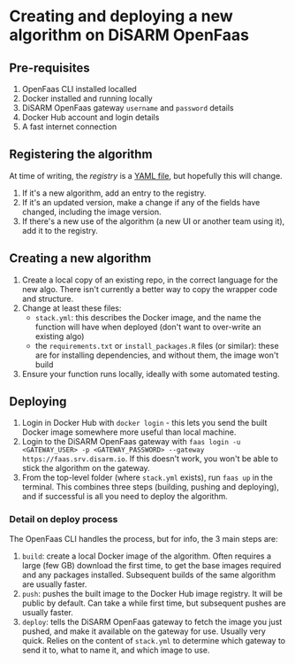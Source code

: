 # Creating and deploying a new algorithm on DiSARM OpenFaas

## Pre-requisites

1. OpenFaas CLI installed localled
2. Docker installed and running locally
3. DiSARM OpenFaas gateway `username` and `password` details
4. Docker Hub account and login details
5. A fast internet connection

## Registering the algorithm

At time of writing, the _registry_ is a [YAML file](https://github.com/disarm-platform/functions-dashboard/blob/master/src/static_info.yaml), but hopefully this will change.

1. If it's a new algorithm, add an entry to the registry. 
2. If it's an updated version, make a change if any of the fields have changed, including the image version. 
3. If there's a new use of the algorithm \(a new UI or another team using it\), add it to the registry.

## Creating a new algorithm

1. Create a local copy of an existing repo, in the correct language for the new algo. There isn't currently a better way to copy the wrapper code and structure.
2. Change at least these files:
   * `stack.yml`: this describes the Docker image, and the name the function will have when deployed \(don't want to over-write an existing algo\)
   * the `requirements.txt` or `install_packages.R` files \(or similar\): these are for installing dependencies, and without them, the image won't build
3. Ensure your function runs locally, ideally with some automated testing. 

## Deploying

1. Login in Docker Hub with `docker login` - this lets you send the built Docker image somewhere more useful than local machine.
2. Login to the DiSARM OpenFaas gateway with `faas login -u <GATEWAY_USER> -p <GATEWAY_PASSWORD> --gateway https://faas.srv.disarm.io`. If this doesn't work, you won't be able to stick the algorithm on the gateway.
3. From the top-level folder \(where `stack.yml` exists\), run `faas up` in the terminal. This combines three steps \(building, pushing and deploying\), and if successful is all you need to deploy the algorithm.

### Detail on deploy process

The OpenFaas CLI handles the process, but for info, the 3 main steps are:

1. `build`: create a local Docker image of the algorithm. Often requires a large \(few GB\) download the first time, to get the base images required and any packages installed. Subsequent builds of the same algorithm are usually faster.
2. `push`: pushes the built image to the Docker Hub image registry. It will be public by default. Can take a while first time, but subsequent pushes are usually faster.
3. `deploy`: tells the DiSARM OpenFaas gateway to fetch the image you just pushed, and make it available on the gateway for use. Usually very quick. Relies on the content of `stack.yml` to determine which gateway to send it to, what to name it, and which image to use. 

